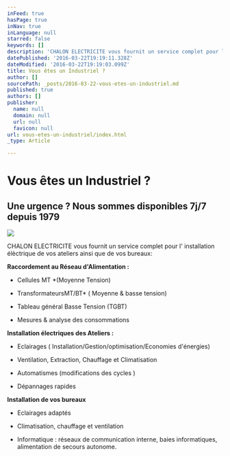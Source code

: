 ```yaml
---
inFeed: true
hasPage: true
inNav: true
inLanguage: null
starred: false
keywords: []
description: 'CHALON ELECTRICITE vous fournit un service complet pour l’ installation élèctrique de vos ateliers ainsi que de vos bureaux:'
datePublished: '2016-03-22T19:19:11.328Z'
dateModified: '2016-03-22T19:19:03.099Z'
title: Vous êtes un Industriel ?
author: []
sourcePath: _posts/2016-03-22-vous-etes-un-industriel.md
published: true
authors: []
publisher:
  name: null
  domain: null
  url: null
  favicon: null
url: vous-etes-un-industriel/index.html
_type: Article

---
```

# Vous êtes un Industriel ?

## Une urgence ? Nous sommes disponibles 7j/7 depuis 1979
![](https://the-grid-user-content.s3-us-west-2.amazonaws.com/cb34174b-d902-421c-b1b3-0b9fea704556.gif)

CHALON ELECTRICITE vous fournit un service complet pour l' installation élèctrique de vos ateliers ainsi que de vos bureaux:

**Raccordement au Réseau d'Alimentation :**

* Cellules MT \*(Moyenne Tension)

* TransformateursMT/BT\* ( Moyenne & basse tension)

* Tableau général Basse Tension (TGBT)

* Mesures & analyse des consommations

**Installation électriques des Ateliers :**

* Eclairages ( Installation/Gestion/optimisation/Economies d'énergies)

* Ventilation, Extraction, Chauffage et Climatisation

* Automatismes (modifications des cycles )

* Dépannages rapides

**Installation de vos bureaux**

* Eclairages adaptés

* Climatisation, chauffage et ventilation

* Informatique : réseaux de communication interne, baies informatiques, alimentation de secours autonome.